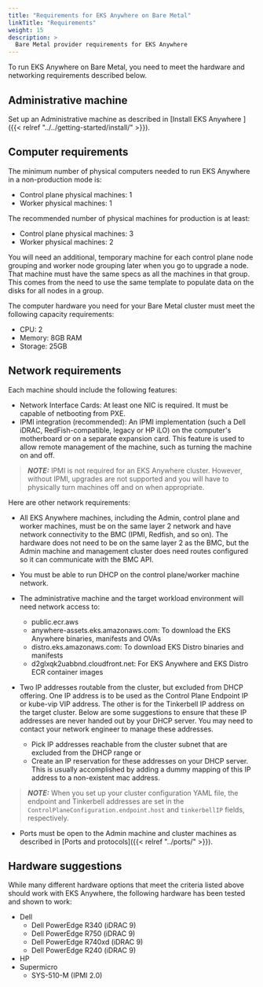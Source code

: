 ```yaml
---
title: "Requirements for EKS Anywhere on Bare Metal"
linkTitle: "Requirements"
weight: 15
description: >
  Bare Metal provider requirements for EKS Anywhere
---
```


To run EKS Anywhere on Bare Metal, you need to meet the hardware and networking requirements described below.


## Administrative machine

Set up an Administrative machine as described in [Install EKS Anywhere ]({{< relref "../../getting-started/install/" >}}).

## Computer requirements 

The minimum number of physical computers needed to run EKS Anywhere in a non-production mode is:

* Control plane physical machines: 1
* Worker physical machines: 1

The recommended number of physical machines for production is at least:

* Control plane physical machines: 3
* Worker physical machines: 2

You will need an additional, temporary machine for each control plane node grouping and worker node grouping later when you go to upgrade a node.
That machine must have the same specs as all the machines in that group.
This comes from the need to use the same template to populate data on the disks for all nodes in a group.

The computer hardware you need for your Bare Metal cluster must meet the following capacity requirements:

* CPU: 2
* Memory: 8GB RAM
* Storage: 25GB

## Network requirements

Each machine should include the following features:

* Network Interface Cards: At least one NIC is required. It must be capable of netbooting from PXE. 
* IPMI integration (recommended): An IPMI implementation (such a Dell iDRAC, RedFish-compatible, legacy or HP iLO) on the computer's motherboard or on a separate expansion card. This feature is used to allow remote management of the machine, such as turning the machine on and off.

>**_NOTE:_** IPMI is not required for an EKS Anywhere cluster. However, without IPMI, upgrades are not supported and you will have to physically turn machines off and on when appropriate.

Here are other network requirements:

* All EKS Anywhere machines, including the Admin, control plane and worker machines, must be on the same layer 2 network and have network connectivity to the BMC (IPMI, Redfish, and so on). The hardware does not need to be on the same layer 2 as the BMC, but the Admin machine and management cluster does need routes configured so it can communicate with the BMC API.

* You must be able to run DHCP on the control plane/worker machine network.

* The administrative machine and the target workload environment will need network access to:

  * public.ecr.aws
  * anywhere-assets.eks.amazonaws.com: To download the EKS Anywhere binaries, manifests and OVAs
  * distro.eks.amazonaws.com: To download EKS Distro binaries and manifests
  * d2glxqk2uabbnd.cloudfront.net: For EKS Anywhere and EKS Distro ECR container images

* Two IP addresses routable from the cluster, but excluded from DHCP offering. One IP address is to be used as the Control Plane Endpoint IP or kube-vip VIP address. The other is for the Tinkerbell IP address on the target cluster. Below are some suggestions to ensure that these IP addresses are never handed out by your DHCP server. You may need to contact your network engineer to manage these addresses.

  * Pick IP addresses reachable from the cluster subnet that are excluded from the DHCP range or
  * Create an IP reservation for these addresses on your DHCP server. This is usually accomplished by adding a dummy mapping of this IP address to a non-existent mac address.

>**_NOTE:_** When you set up your cluster configuration YAML file, the endpoint and Tinkerbell addresses are set in the `ControlPlaneConfiguration.endpoint.host` and `tinkerbellIP` fields, respectively.

* Ports must be open to the Admin machine and cluster machines as described in [Ports and protocols]({{< relref "../ports/" >}}).

## Hardware suggestions

While many different hardware options that meet the criteria listed above should work with EKS Anywhere, the following hardware has been tested and shown to work:

* Dell
  * Dell PowerEdge R340 (iDRAC 9)
  * Dell PowerEdge R750 (iDRAC 9)
  * Dell PowerEdge R740xd (iDRAC 9)
  * Dell PowerEdge R240 (iDRAC 9)
* HP
* Supermicro
  * SYS-510-M (IPMI 2.0)
